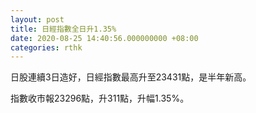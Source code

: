 ```yaml
---
layout: post
title: 日經指數全日升1.35%
date: 2020-08-25 14:40:56.000000000 +08:00
categories: rthk
---
```


日股連續3日造好，日經指數最高升至23431點，是半年新高。

指數收市報23296點，升311點，升幅1.35%。

